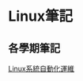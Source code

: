 # Linux筆記

## 各學期筆記
[Linux系統自動化運維](https://github.com/yolo310250/Linux/tree/master/Linux%E7%B3%BB%E7%B5%B1%E8%87%AA%E5%8B%95%E5%8C%96%E9%81%8B%E7%B6%AD)